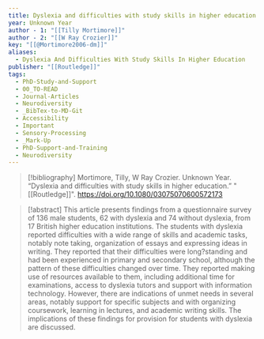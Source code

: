 ```yaml
---
title: Dyslexia and difficulties with study skills in higher education
year: Unknown Year
author - 1: "[[Tilly Mortimore]]"
author - 2: "[[W Ray Crozier]]"
key: "[[@Mortimore2006-dm]]"
aliases:
  - Dyslexia And Difficulties With Study Skills In Higher Education
publisher: "[[Routledge]]"
tags:
  - PhD-Study-and-Support
  - 00_TO-READ
  - Journal-Articles
  - Neurodiversity
  - _BibTex-to-MD-Git
  - Accessibility
  - Important
  - Sensory-Processing
  - _Mark-Up
  - PhD-Support-and-Training
  - Neurodiversity
---
```


> [!bibliography]
> Mortimore, Tilly, W Ray Crozier. Unknown Year. “Dyslexia and difficulties with study skills in higher education.” "[[Routledge]]". https://doi.org/10.1080/03075070600572173

> [!abstract]
> This article presents findings from a questionnaire survey of 136 male students, 62 with dyslexia and 74 without dyslexia, from 17 British higher education institutions. The students with dyslexia reported difficulties with a wide range of skills and academic tasks, notably note taking, organization of essays and expressing ideas in writing. They reported that their difficulties were long?standing and had been experienced in primary and secondary school, although the pattern of these difficulties changed over time. They reported making use of resources available to them, including additional time for examinations, access to dyslexia tutors and support with information technology. However, there are indications of unmet needs in several areas, notably support for specific subjects and with organizing coursework, learning in lectures, and academic writing skills. The implications of these findings for provision for students with dyslexia are discussed.